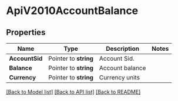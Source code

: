 # ApiV2010AccountBalance

## Properties
Name | Type | Description | Notes
------------ | ------------- | ------------- | -------------
**AccountSid** | Pointer to **string** | Account Sid. |
**Balance** | Pointer to **string** | Account balance |
**Currency** | Pointer to **string** | Currency units |

[[Back to Model list]](../README.md#documentation-for-models) [[Back to API list]](../README.md#documentation-for-api-endpoints) [[Back to README]](../README.md)


